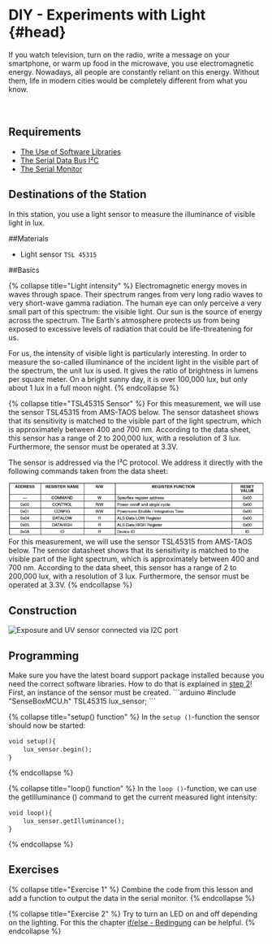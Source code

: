 # DIY - Experiments with Light {#head}

<div class="description">If you watch television, turn on the radio, write a message on your smartphone, or warm up food in the microwave, you use electromagnetic energy. Nowadays, all people are constantly reliant on this energy. Without them, life in modern cities would be completely different from what you know.</div>
<div class="line">
    <br>
    <br>
</div>



## Requirements
- [The Use of Software Libraries](../../erste-schritte/board-support-packages-installieren.md)
- [The Serial Data Bus I²C](../../grundlagen/serielle_datenbus.md)
- [The Serial Monitor](../../grundlagen/der_serielle_monitor.md)

## Destinations of the Station
In this station, you use a light sensor to measure the illuminance of visible light in lux.

##Materials
- Light sensor `TSL 45315`

##Basics

{% collapse title="Light intensity" %}
Electromagnetic energy moves in waves through space. Their spectrum ranges from very long radio waves to very short-wave gamma radiation. The human eye can only perceive a very small part of this spectrum: the visible light. Our sun is the source of energy across the spectrum. The Earth's atmosphere protects us from being exposed to excessive levels of radiation that could be life-threatening for us.

For us, the intensity of visible light is particularly interesting. In order to measure the so-called illuminance of the incident light in the visible part of the spectrum, the unit lux is used. It gives the ratio of brightness in lumens per square meter. On a bright sunny day, it is over 100,000 lux, but only about 1 lux in a full moon night.
{% endcollapse %}

{% collapse title="TSL45315 Sensor" %}
For this measurement, we will use the sensor TSL45315 from AMS-TAOS below. The sensor datasheet shows that its sensitivity is matched to the visible part of the light spectrum, which is approximately between 400 and 700 nm. According to the data sheet, this sensor has a range of 2 to 200,000 lux, with a resolution of 3 lux. Furthermore, the sensor must be operated at 3.3V.

The sensor is addressed via the I²C protocol. We address it directly with the following commands taken from the data sheet:


![](../../pictures/diy-station/Grundlagen_Station_6.png)
For this measurement, we will use the sensor TSL45315 from AMS-TAOS below. The sensor datasheet shows that its sensitivity is matched to the visible part of the light spectrum, which is approximately between 400 and 700 nm. According to the data sheet, this sensor has a range of 2 to 200,000 lux, with a resolution of 3 lux. Furthermore, the sensor must be operated at 3.3V.
{% endcollapse %}

## Construction

![Exposure and UV sensor connected via I2C port](../../pictures/diy-station/wired_lux.jpg)

## Programming
<div class="box_warning">
    <i class="fa fa-info fa-fw" aria-hidden="true" style="color: #42acf3;"></i>
     Make sure you have the latest board support package installed because you need the correct software libraries. How to do that is explained in  <a href ="../erste-schritte/board-support-packages-installieren.md">step 2</a>!
</div>
First, an instance of the sensor must be created.
```arduino
#include "SenseBoxMCU.h"
TSL45315 lux_sensor;
```

{% collapse title="setup() function" %}
In the `setup ()`-function the sensor should now be started:
```arduino
void setup(){
    lux_sensor.begin();
}
```

{% endcollapse %}

{% collapse title="loop() function" %}
In the `loop ()`-function, we can use the getIlluminance () command to get the current measured light intensity:

```arduino
void loop(){
    lux_sensor.getIlluminance();
}
```
{% endcollapse %}

## Exercises

{% collapse title="Exercise 1" %}
Combine the code from this lesson and add a function to output the data in the serial monitor.
{% endcollapse %}

{% collapse title="Exercise 2" %}
Try to turn an LED on and off depending on the lighting. For this the chapter [if/else - Bedingung](/../../grundlagen/if_else_bedingung.md) can be helpful.
{% endcollapse %}
